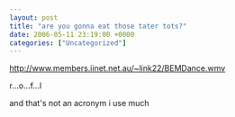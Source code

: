 ```yaml
---
layout: post
title: "are you gonna eat those tater tots?"
date: 2006-05-11 23:19:00 +0000
categories: ["Uncategorized"]
---
```


http://www.members.iinet.net.au/~link22/BEMDance.wmv

r...o...f...l

and that's not an acronym i use much